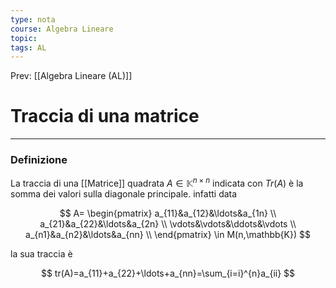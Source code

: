 ```yaml
---
type: nota
course: Algebra Lineare
topic: 
tags: AL
---
```


Prev: [[Algebra Lineare (AL)]]

# Traccia di una matrice
---

### Definizione

La traccia  di una [[Matrice]]  quadrata $A \in \mathbb{K}^{n\times n}$ indicata con $Tr(A)$ è la somma dei valori sulla diagonale principale. infatti data

$$
A=
\begin{pmatrix}
a_{11}&a_{12}&\ldots&a_{1n} \\
a_{21}&a_{22}&\ldots&a_{2n} \\
\vdots&\vdots&\ddots&\vdots \\
a_{n1}&a_{n2}&\ldots&a_{nn} \\
\end{pmatrix}
\in
M(n,\mathbb{K})
$$

la sua traccia è

$$
tr(A)=a_{11}+a_{22}+\ldots+a_{nn}=\sum_{i=i}^{n}a_{ii}
$$
